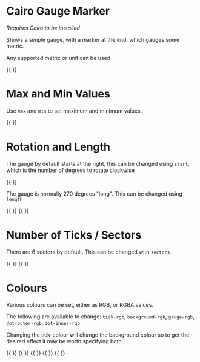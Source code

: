 
# Cairo Gauge Marker

_Requires Cairo to be installed_

Shows a simple gauge, with a marker at the end, which gauges some metric.

Any supported metric or unit can be used

{{ <component type="cairo-gauge-marker" metric="speed" units="mph" /> }}

# Max and Min Values

Use `max` and `min` to set maximum and minimum values.

{{ <component type="cairo-gauge-marker" metric="speed" units="mph" max="3" /> }}

# Rotation and Length

The gauge by default starts at the right, this can be changed using `start`, which is the number of degrees to rotate clockwise

{{ <component type="cairo-gauge-marker" metric="speed" units="mph" max="3" start="90"/> }}

The gauge is normally 270 degrees "long". This can be changed using `length`

{{ <component type="cairo-gauge-marker" metric="speed" units="mph" max="3" length="90" /> }}
{{ <component type="cairo-gauge-marker" metric="speed" units="mph" max="3" length="180" /> }}

# Number of Ticks / Sectors

There are 6 sectors by default. This can be changed with `sectors`

{{ <component type="cairo-gauge-marker" metric="speed" units="mph" max="3" length="90" sectors="2" /> }}
{{ <component type="cairo-gauge-marker" metric="speed" units="mph" max="3" length="180" sectors="3" /> }}

# Colours

Various colours can be set, either as RGB, or RGBA values.

The following are available to change: `tick-rgb`, `background-rgb`, `gauge-rgb`, `dot-outer-rgb`, `dot-inner-rgb`

Changing the tick-colour will change the background colour so to get the desired effect it may be worth specifying both.

{{ <component type="cairo-gauge-marker" metric="speed" units="mph" max="3" tick-rgb="255,0,0"/> }}
{{ <component type="cairo-gauge-marker" metric="speed" units="mph" max="3" background-rgb="255,0,0,100"/> }}
{{ <component type="cairo-gauge-marker" metric="speed" units="mph" max="3" gauge-rgb="255,0,0" /> }}
{{ <component type="cairo-gauge-marker" metric="speed" units="mph" max="3" dot-outer-rgb="255,0,0" /> }}
{{ <component type="cairo-gauge-marker" metric="speed" units="mph" max="3" dot-inner-rgb="255,0,0,128" /> }}


